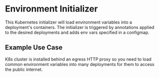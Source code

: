 # Environment Initializer

This Kubernetes initializer will load environment variables into a deployment's
containers.  The initializer is triggered by annotations applied to the desired
deployments and adds env vars specified in a configmap.

## Example Use Case
K8s cluster is installed behind an egress HTTP proxy so you need to load common
environment variables into many deployments for them to access the public internet.

